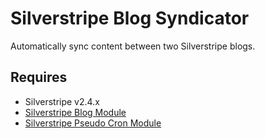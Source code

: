 Silverstripe Blog Syndicator
============================

Automatically sync content between two Silverstripe blogs.

Requires
--------

* Silverstripe v2.4.x
* [Silverstripe Blog Module](https://github.com/silverstripe/silverstripe-blog)
* [Silverstripe Pseudo Cron Module](https://github.com/lrc/silverstripe-pseudo-cron)